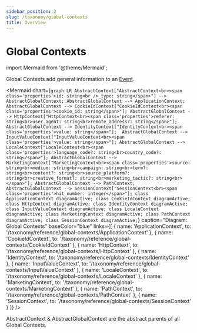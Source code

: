 ```yaml
---
sidebar_position: 2
slug: /taxonomy/global-contexts
title: Overview
---
```


# Global Contexts

import Mermaid from '@theme/Mermaid';

Global Contexts add general information to an [Event](/taxonomy/reference/events/overview.md). 

<Mermaid chart={`
	graph LR
        AbstractContext["AbstractContext<br><span class='properties'>id: string<br />_type: string</span>"] --> AbstractGlobalContext;
        AbstractGlobalContext --> ApplicationContext;
        AbstractGlobalContext --> CookieIdContext["CookieIdContext<br><span class='properties'>cookie_id: string</span>"];
        AbstractGlobalContext --> HttpContext["HttpContext<br><span class='properties'>referer: string<br>user_agent: string<br>remote_address?: string</span>"];
        AbstractGlobalContext --> IdentityContext["IdentityContext<br><span class='properties'>value: string</span>"]; 
        AbstractGlobalContext --> InputValueContext["InputValueContext<br><span class='properties'>value: string</span>"];
        AbstractGlobalContext --> LocaleContext["LocaleContext<br><span class='properties'>language_code?: string<br>country_code?: string</span>"];
        AbstractGlobalContext --> MarketingContext["MarketingContext<br><span class='properties'>source: string<br>medium: string<br>campaign: string<br>term?: string<br>content?: string<br>source_platform?: string<br>creative_format?: string<br>marketing_tactic?: string<br></span>"];
        AbstractGlobalContext --> PathContext;
        AbstractGlobalContext --> SessionContext["SessionContext<br><span class='properties'>hit_number: integer</span>"];
    class ApplicationContext diagramActive;
    class CookieIdContext diagramActive;
    class HttpContext diagramActive;
    class IdentityContext diagramActive;
    class InputValueContext diagramActive;
    class LocaleContext diagramActive;
    class MarketingContext diagramActive;
    class PathContext diagramActive;
    class SessionContext diagramActive;
`} 
  caption="Diagram: Global Contexts" 
  baseColor="blue" 
  links={[
    { name: 'ApplicationContext', to: '/taxonomy/reference/global-contexts/ApplicationContext' },
    { name: 'CookieIdContext', to: '/taxonomy/reference/global-contexts/CookieIdContext' },
    { name: 'HttpContext', to: '/taxonomy/reference/global-contexts/HttpContext' },
    { name: 'IdentityContext', to: '/taxonomy/reference/global-contexts/IdentityContext' },
    { name: 'InputValueContext', to: '/taxonomy/reference/global-contexts/InputValueContext' },
    { name: 'LocaleContext', to: '/taxonomy/reference/global-contexts/LocaleContext' },
    { name: 'MarketingContext', to: '/taxonomy/reference/global-contexts/MarketingContext' },
    { name: 'PathContext', to: '/taxonomy/reference/global-contexts/PathContext' },
    { name: 'SessionContext', to: '/taxonomy/reference/global-contexts/SessionContext' }
  ]}
/>

AbstractContext & AbstractGlobalContext are the abstract parents of all Global Contexts. 